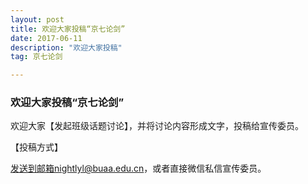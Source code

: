 ```yaml
---
layout: post
title: 欢迎大家投稿“京七论剑”
date: 2017-06-11 
description: "欢迎大家投稿"
tag: 京七论剑 

---
```

### 欢迎大家投稿“京七论剑”

欢迎大家【发起班级话题讨论】，并将讨论内容形成文字，投稿给宣传委员。

【投稿方式】

发送到邮箱nightlyl@buaa.edu.cn，或者直接微信私信宣传委员。